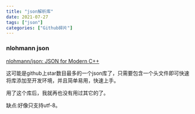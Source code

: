 ```yaml
---
title: "json解析库"
date: 2021-07-27
tags: ["json"]
categories: ["Github碎片"]
---
```


### nlohmann json

[nlohmann/json: JSON for Modern C++](https://github.com/nlohmann/json)

这可能是github上star数目最多的一个json库了，只需要包含一个头文件即可快速将库添加至开发环境，并且简单易用，快速上手。

用了这个库后，我就再也没有用过其它的了。

缺点:好像只支持utf-8。

